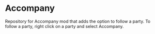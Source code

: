 # Accompany

Repository for Accompany mod that adds the option to follow a party. To follow a party, right click on a party and select Accompany.